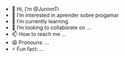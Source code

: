 - 👋 Hi, I’m @JuninnTi
- 👀 I’m interested in aprender sobre progamar
- 🌱 I’m currently learning 
- 💞️ I’m looking to collaborate on ...
- 📫 How to reach me ...
- 😄 Pronouns: ...
- ⚡ Fun fact: ...

<!---
JuninnTi/JuninnTi is a ✨ special ✨ repository because its `README.md` (this file) appears on your GitHub profile.
You can click the Preview link to take a look at your changes.
--->

